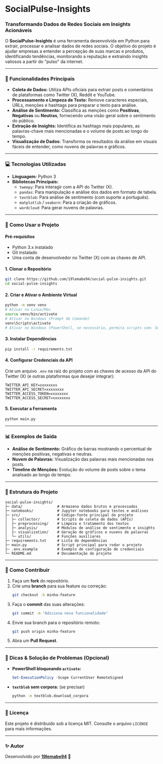 # SocialPulse-Insights

### Transformando Dados de Redes Sociais em Insights Acionáveis

O **SocialPulse-Insights** é uma ferramenta desenvolvida em Python para extrair, processar e analisar dados de redes sociais. O objetivo do projeto é ajudar empresas a entender a percepção de suas marcas e produtos, identificando tendências, monitorando a reputação e extraindo insights valiosos a partir do "pulso" da internet.

---

### 🌟 Funcionalidades Principais

- **Coleta de Dados:** Utiliza APIs oficiais para extrair posts e comentários de plataformas como Twitter (X), Reddit e YouTube.
- **Processamento e Limpeza de Texto:** Remove caracteres especiais, URLs, menções e hashtags para preparar o texto para análise.
- **Análise de Sentimento:** Classifica as menções como **Positivas**, **Negativas** ou **Neutras**, fornecendo uma visão geral sobre o sentimento do público.
- **Extração de Insights:** Identifica as hashtags mais populares, as palavras-chave mais mencionadas e o volume de posts ao longo do tempo.
- **Visualização de Dados:** Transforma os resultados da análise em visuais fáceis de entender, como nuvens de palavras e gráficos.

---

### 💻 Tecnologias Utilizadas

- **Linguagem:** Python 3
- **Bibliotecas Principais:**
  - `tweepy`: Para interagir com a API do Twitter (X).
  - `pandas`: Para manipulação e análise dos dados em formato de tabela.
  - `textblob`: Para análise de sentimento (com suporte a português).
  - `matplotlib` / `seaborn`: Para a criação de gráficos.
  - `wordcloud`: Para gerar nuvens de palavras.

---

### 🚀 Como Usar o Projeto

#### Pré-requisitos
- Python 3.x instalado
- Git instalado
- Uma conta de desenvolvedor no Twitter (X) com as chaves de API.

#### 1. Clonar o Repositório

```bash
git clone https://github.com/19lemabe94/social-pulse-insights.git
cd social-pulse-insights
```

#### 2. Criar e Ativar o Ambiente Virtual

```bash
python -m venv venv
# Ativar no Linux/Mac
source venv/bin/activate
# Ativar no Windows (Prompt de Comando)
venv\Scripts\activate
# Ativar no Windows (PowerShell, se necessário, permita scripts com: Set-ExecutionPolicy -Scope CurrentUser RemoteSigned)
```

#### 3. Instalar Dependências

```bash
pip install -r requirements.txt
```

#### 4. Configurar Credenciais da API
Crie um arquivo `.env` na raiz do projeto com as chaves de acesso da API do Twitter (X) (e outras plataformas que desejar integrar):

```env
TWITTER_API_KEY=xxxxxxxx
TWITTER_API_SECRET=xxxxxxxx
TWITTER_ACCESS_TOKEN=xxxxxxxx
TWITTER_ACCESS_SECRET=xxxxxxxx
```

#### 5. Executar a Ferramenta

```bash
python main.py
```

---

### 📊 Exemplos de Saída

- **Análise de Sentimento:** Gráfico de barras mostrando o percentual de menções positivas, negativas e neutras.
- **Nuvem de Palavras:** Visualização das palavras mais mencionadas nos posts.
- **Timeline de Menções:** Evolução do volume de posts sobre o tema analisado ao longo do tempo.

---

### 📂 Estrutura do Projeto

```
social-pulse-insights/
├─ data/                # Armazena dados brutos e processados
├─ notebooks/           # Jupyter notebooks para testes e análises
├─ src/                 # Código-fonte principal do projeto
│  ├─ collector/        # Scripts de coleta de dados (APIs)
│  ├─ preprocessing/    # Limpeza e tratamento dos textos
│  ├─ analysis/         # Módulos de análise de sentimento e insights
│  ├─ visualization/    # Geração de gráficos e nuvens de palavras
│  └─ utils/            # Funções auxiliares
├─ requirements.txt     # Lista de dependências
├─ main.py              # Script principal para rodar o projeto
├─ .env.example         # Exemplo de configuração de credenciais
└─ README.md            # Documentação do projeto
```

---

### 🤝 Como Contribuir

1. Faça um **fork** do repositório.
2. Crie uma **branch** para sua feature ou correção:
   ```bash
   git checkout -b minha-feature
   ```
3. Faça o **commit** das suas alterações:
   ```bash
   git commit -m "Adiciona nova funcionalidade"
   ```
4. Envie sua branch para o repositório remoto:
   ```bash
   git push origin minha-feature
   ```
5. Abra um **Pull Request**.

---

### 🧩 Dicas & Solução de Problemas (Opcional)

- **PowerShell bloqueando `activate`:**
  ```powershell
  Set-ExecutionPolicy -Scope CurrentUser RemoteSigned
  ```
- **`textblob` sem corpora:** (se precisar)
  ```bash
  python -m textblob.download_corpora
  ```

---

### 📜 Licença

Este projeto é distribuído sob a licença MIT. Consulte o arquivo `LICENSE` para mais informações.

---

### ✨ Autor

Desenvolvido por **[19lemabe94](https://github.com/19lemabe94)** 🚀
